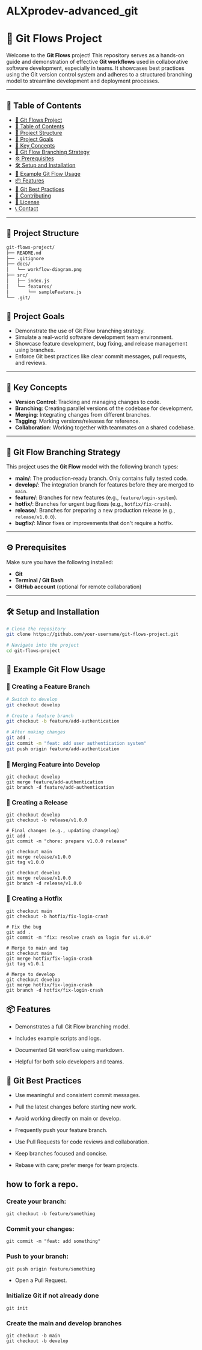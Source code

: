 # ALXprodev-advanced_git

# 📌 Git Flows Project

Welcome to the **Git Flows** project! This repository serves as a hands-on guide and demonstration of effective **Git workflows** used in collaborative software development, especially in teams. It showcases best practices using the Git version control system and adheres to a structured branching model to streamline development and deployment processes.

---

## 📖 Table of Contents

- [📌 Git Flows Project](#-git-flows-project)
- [📖 Table of Contents](#-table-of-contents)
- [📂 Project Structure](#-project-structure)
- [🚀 Project Goals](#-project-goals)
- [🧠 Key Concepts](#-key-concepts)
- [🌱 Git Flow Branching Strategy](#-git-flow-branching-strategy)
- [⚙️ Prerequisites](#️-prerequisites)
- [🛠️ Setup and Installation](#️-setup-and-installation)
- [📸 Example Git Flow Usage](#-example-git-flow-usage)
- [📦 Features](#-features)
- [📑 Git Best Practices](#-git-best-practices)
- [👥 Contributing](#-contributing)
- [🔖 License](#-license)
- [📞 Contact](#-contact)

---

## 📂 Project Structure

```bash
git-flows-project/
├── README.md
├── .gitignore
├── docs/
│   └── workflow-diagram.png
├── src/
│   ├── index.js
│   └── features/
│       └── sampleFeature.js
└── .git/
```
## 🚀 Project Goals

- Demonstrate the use of Git Flow branching strategy.
- Simulate a real-world software development team environment.
- Showcase feature development, bug fixing, and release management using branches.
- Enforce Git best practices like clear commit messages, pull requests, and reviews.

---

## 🧠 Key Concepts

- **Version Control**: Tracking and managing changes to code.
- **Branching**: Creating parallel versions of the codebase for development.
- **Merging**: Integrating changes from different branches.
- **Tagging**: Marking versions/releases for reference.
- **Collaboration**: Working together with teammates on a shared codebase.

---

## 🌱 Git Flow Branching Strategy

This project uses the **Git Flow** model with the following branch types:

- **main/**: The production-ready branch. Only contains fully tested code.
- **develop/**: The integration branch for features before they are merged to `main`.
- **feature/**: Branches for new features (e.g., `feature/login-system`).
- **hotfix/**: Branches for urgent bug fixes (e.g., `hotfix/fix-crash`).
- **release/**: Branches for preparing a new production release (e.g., `release/v1.0.0`).
- **bugfix/**: Minor fixes or improvements that don't require a hotfix.

---

## ⚙️ Prerequisites

Make sure you have the following installed:

- **Git**
- **Terminal / Git Bash**
- **GitHub account** (optional for remote collaboration)

---

## 🛠️ Setup and Installation

```bash
# Clone the repository
git clone https://github.com/your-username/git-flows-project.git

# Navigate into the project
cd git-flows-project
```
## 📸 Example Git Flow Usage
### 🔧 Creating a Feature Branch
```bash
# Switch to develop
git checkout develop

# Create a feature branch
git checkout -b feature/add-authentication

# After making changes
git add .
git commit -m "feat: add user authentication system"
git push origin feature/add-authentication
```
### 🔁 Merging Feature into Develop
```
git checkout develop
git merge feature/add-authentication
git branch -d feature/add-authentication
```
### 🚀 Creating a Release
```
git checkout develop
git checkout -b release/v1.0.0

# Final changes (e.g., updating changelog)
git add .
git commit -m "chore: prepare v1.0.0 release"

git checkout main
git merge release/v1.0.0
git tag v1.0.0

git checkout develop
git merge release/v1.0.0
git branch -d release/v1.0.0
```
### 🐞 Creating a Hotfix
```
git checkout main
git checkout -b hotfix/fix-login-crash

# Fix the bug
git add .
git commit -m "fix: resolve crash on login for v1.0.0"

# Merge to main and tag
git checkout main
git merge hotfix/fix-login-crash
git tag v1.0.1

# Merge to develop
git checkout develop
git merge hotfix/fix-login-crash
git branch -d hotfix/fix-login-crash
```
## 📦 Features
- Demonstrates a full Git Flow branching model.

- Includes example scripts and logs.

- Documented Git workflow using markdown.

- Helpful for both solo developers and teams.

## 📑 Git Best Practices
- Use meaningful and consistent commit messages.

- Pull the latest changes before starting new work.

- Avoid working directly on main or develop.

- Frequently push your feature branch.

- Use Pull Requests for code reviews and collaboration.

- Keep branches focused and concise.

- Rebase with care; prefer merge for team projects.


## how to fork a repo.

### Create your branch:

```
git checkout -b feature/something
```
### Commit your changes:

```
git commit -m "feat: add something"
```
### Push to your branch:

```
git push origin feature/something
```
- Open a Pull Request.


### Initialize Git if not already done
```
git init
```
### Create the main and develop branches
```
git checkout -b main
git checkout -b develop
```
